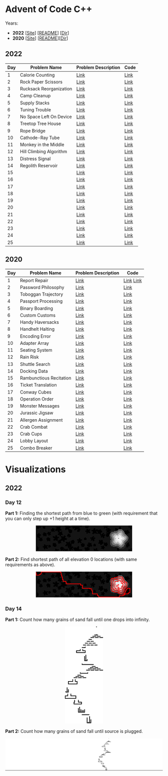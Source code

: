 # Advent of Code C++

Years:
- **2022** [[Site](https://adventofcode.com/2022)] [[README](/2022/README.md)] [[Dir](/2022)]
- **2020** [[Site](https://adventofcode.com/2020)] [[README](/2020/README.md)][[Dir](/2020)]


## 2022

| Day | Problem Name | Problem Description | Code |
| --- | ------------ | ------------------- | ---- |
| 1 | Calorie Counting | [Link](https://adventofcode.com/2022/day/1) | [Link](2022/src/dec01.cc) |
| 2 | Rock Paper Scissors | [Link](https://adventofcode.com/2022/day/2) | [Link](2022/src/dec02.cc) |
| 3 | Rucksack Reorganization | [Link](https://adventofcode.com/2022/day/3) | [Link](2022/src/dec03.cc) |
| 4 | Camp Cleanup | [Link](https://adventofcode.com/2022/day/4) | [Link](2022/src/dec04.cc) |
| 5 | Supply Stacks | [Link](https://adventofcode.com/2022/day/5) | [Link](2022/src/dec05.cc) |
| 6 | Tuning Trouble | [Link](https://adventofcode.com/2022/day/6) | [Link](2022/src/dec06.cc) |
| 7 | No Space Left On Device | [Link](https://adventofcode.com/2022/day/7) | [Link](2022/src/dec07.cc) |
| 8 | Treetop Tree House | [Link](https://adventofcode.com/2022/day/8) | [Link](2022/src/dec08.cc) |
| 9 | Rope Bridge | [Link](https://adventofcode.com/2022/day/9) | [Link](2022/src/dec09.cc) |
| 10 | Cathode-Ray Tube | [Link](https://adventofcode.com/2022/day/10) | [Link](2022/src/dec10.cc) |
| 11 | Monkey in the Middle | [Link](https://adventofcode.com/2022/day/11) | [Link](2022/src/dec11.cc) |
| 12 | Hill Climbing Algorithm | [Link](https://adventofcode.com/2022/day/12) | [Link](2022/src/dec12.cc) |
| 13 | Distress Signal | [Link](https://adventofcode.com/2022/day/13) | [Link](2022/src/dec13.cc) |
| 14 | Regolith Reservoir | [Link](https://adventofcode.com/2022/day/14) | [Link](2022/src/dec14.cc) |
| 15 |  | [Link](https://adventofcode.com/2022/day/15) | [Link](2022/src/dec15.cc) |
| 16 |  | [Link](https://adventofcode.com/2022/day/16) | [Link](2022/src/dec16.cc) |
| 17 |  | [Link](https://adventofcode.com/2022/day/17) | [Link](2022/src/dec17.cc) |
| 18 |  | [Link](https://adventofcode.com/2022/day/18) | [Link](2022/src/dec18.cc) |
| 19 |  | [Link](https://adventofcode.com/2022/day/19) | [Link](2022/src/dec19.cc) |
| 20 |  | [Link](https://adventofcode.com/2022/day/20) | [Link](2022/src/dec20.cc) |
| 21 |  | [Link](https://adventofcode.com/2022/day/21) | [Link](2022/src/dec21.cc) |
| 22 |  | [Link](https://adventofcode.com/2022/day/22) | [Link](2022/src/dec22.cc) |
| 23 |  | [Link](https://adventofcode.com/2022/day/23) | [Link](2022/src/dec23.cc) |
| 24 |  | [Link](https://adventofcode.com/2022/day/24) | [Link](2022/src/dec24.cc) |
| 25 |  | [Link](https://adventofcode.com/2022/day/25) | [Link](2022/src/dec25.cc) |


## 2020

| Day | Problem Name | Problem Description | Code |
| --- | ------------ | ------------------- | ---- |
| 1 | Report Repair | [Link](https://adventofcode.com/2020/day/1) | [Link](2020/src/dec01_1.cc) [Link](2020/src/dec01_2.cc) |
| 2 | Password Philosophy | [Link](https://adventofcode.com/2020/day/2) | [Link](2020/src/dec02.cc) |
| 3 | Toboggan Trajectory | [Link](https://adventofcode.com/2020/day/3) | [Link](2020/src/dec03.cc) |
| 4 | Passport Processing | [Link](https://adventofcode.com/2020/day/4) | [Link](2020/src/dec04.cc) |
| 5 | Binary Boarding | [Link](https://adventofcode.com/2020/day/5) | [Link](2020/src/dec05.cc) |
| 6 | Custom Customs | [Link](https://adventofcode.com/2020/day/6) | [Link](2020/src/dec06.cc) |
| 7 | Handy Haversacks | [Link](https://adventofcode.com/2020/day/7) | [Link](2020/src/dec07.cc) |
| 8 | Handhelt Halting | [Link](https://adventofcode.com/2020/day/8) | [Link](2020/src/dec08.cc) |
| 9 | Encoding Error | [Link](https://adventofcode.com/2020/day/9) | [Link](2020/src/dec09.cc) |
| 10 | Adapter Array | [Link](https://adventofcode.com/2020/day/10) | [Link](2020/src/dec10.cc) |
| 11 | Seating System | [Link](https://adventofcode.com/2020/day/11) | [Link](2020/src/dec11.cc) |
| 12 | Rain Risk | [Link](https://adventofcode.com/2020/day/12) | [Link](2020/src/dec12.cc) |
| 13 | Shuttle Search | [Link](https://adventofcode.com/2020/day/13) | [Link](2020/src/dec13.cc) |
| 14 | Docking Data | [Link](https://adventofcode.com/2020/day/14) | [Link](2020/src/dec14.cc) |
| 15 | Rambunctious Recitation | [Link](https://adventofcode.com/2020/day/15) | [Link](2020/src/dec15.cc) |
| 16 | Ticket Translation | [Link](https://adventofcode.com/2020/day/16) | [Link](2020/src/dec16.cc) |
| 17 | Conway Cubes | [Link](https://adventofcode.com/2020/day/17) | [Link](2020/src/dec17.cc) |
| 18 | Operation Order | [Link](https://adventofcode.com/2020/day/18) | [Link](2020/src/dec18.cc) |
| 19 | Monster Messages | [Link](https://adventofcode.com/2020/day/19) | [Link](2020/src/dec19.cc) |
| 20 | Jurassic Jigsaw | [Link](https://adventofcode.com/2020/day/20) | [Link](2020/src/dec20.cc) |
| 21 | Allergen Assignment | [Link](https://adventofcode.com/2020/day/21) | [Link](2020/src/dec21.cc) |
| 22 | Crab Combat | [Link](https://adventofcode.com/2020/day/22) | [Link](2020/src/dec22.cc) |
| 23 | Crab Cups | [Link](https://adventofcode.com/2020/day/23) | [Link](2020/src/dec23.cc) |
| 24 | Lobby Layout | [Link](https://adventofcode.com/2020/day/24) | [Link](2020/src/dec24.cc) |
| 25 | Combo Breaker | [Link](https://adventofcode.com/2020/day/25) | [Link](2020/src/dec25.cc) |


# Visualizations

## 2022

### Day 12
__Part 1:__ Finding the shortest path from blue to green (with requirement that you can only step up +1 height
at a time).

<p align="center"><img alt="Dec 12 2022 Part 1" src="2022/figs/dec12/part1.gif" /></p>

__Part 2:__ Find shortest path of all elevation 0 locations (with same requirements as above).

<p align="center"><img alt="Dec 12 2022 Part 2" src="2022/figs/dec12/part2.gif" /></p>

### Day 14
__Part 1:__ Count how many grains of sand fall until one drops into infinity.

<p align="center"><img alt="Dec 14 2022 Part 1" src="2022/figs/dec14/part1.gif" /></p>

__Part 2:__ Count how many grains of sand fall until source is plugged.

<p align="center"><img alt="Dec 14 2022 Part 2" src="2022/figs/dec14/part2.gif" /></p>